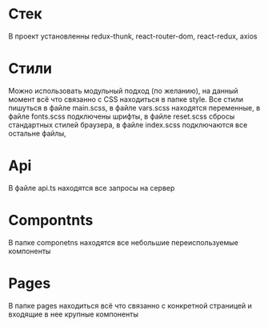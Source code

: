 # Стек
В проект установленны redux-thunk, react-router-dom, react-redux, axios
# Стили
Можно использовать модульный подход (по желанию), на данный момент всё что связанно c CSS находиться в папке style. 
    Все стили пишуться в файле main.scss, 
    в файле vars.scss находятся переменные,
    в файле fonts.scss подключены шрифты,
    в файле reset.scss сбросы стандартных стилей браузера,
    в файле index.scss подключаются все остальне файлы,
# Api 
В файле api.ts находятся все запросы на сервер
# Compontnts 
В папке componetns находятся все небольшие переиспользуемые компоненты
# Pages
В папке pages находиться всё что связанно с конкретной страницей и входящие в нее крупные компоненты
